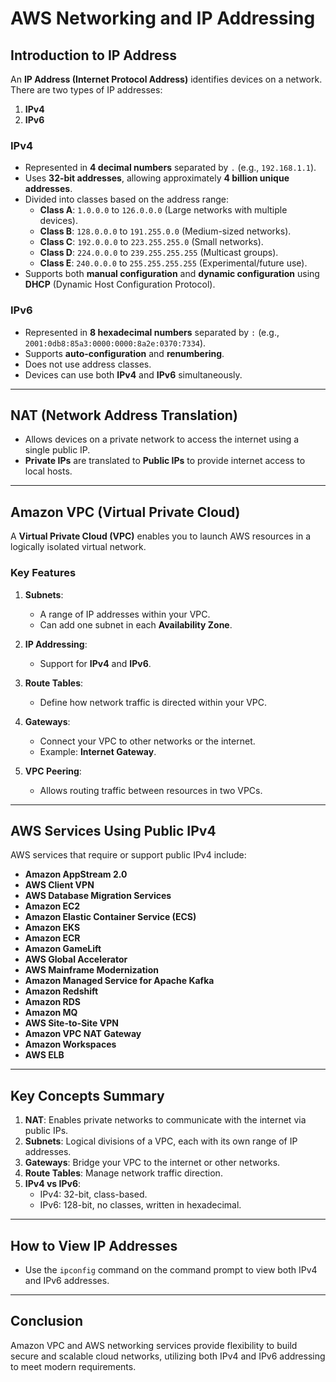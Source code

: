 # AWS Networking and IP Addressing

## **Introduction to IP Address**
An **IP Address (Internet Protocol Address)** identifies devices on a network. There are two types of IP addresses:
1. **IPv4**
2. **IPv6**

### **IPv4**
- Represented in **4 decimal numbers** separated by `.` (e.g., `192.168.1.1`).
- Uses **32-bit addresses**, allowing approximately **4 billion unique addresses**.
- Divided into classes based on the address range:
  - **Class A**: `1.0.0.0` to `126.0.0.0` (Large networks with multiple devices).
  - **Class B**: `128.0.0.0` to `191.255.0.0` (Medium-sized networks).
  - **Class C**: `192.0.0.0` to `223.255.255.0` (Small networks).
  - **Class D**: `224.0.0.0` to `239.255.255.255` (Multicast groups).
  - **Class E**: `240.0.0.0` to `255.255.255.255` (Experimental/future use).
- Supports both **manual configuration** and **dynamic configuration** using **DHCP** (Dynamic Host Configuration Protocol).

### **IPv6**
- Represented in **8 hexadecimal numbers** separated by `:` (e.g., `2001:0db8:85a3:0000:0000:8a2e:0370:7334`).
- Supports **auto-configuration** and **renumbering**.
- Does not use address classes.
- Devices can use both **IPv4** and **IPv6** simultaneously.

---

## **NAT (Network Address Translation)**
- Allows devices on a private network to access the internet using a single public IP.
- **Private IPs** are translated to **Public IPs** to provide internet access to local hosts.

---

## **Amazon VPC (Virtual Private Cloud)**
A **Virtual Private Cloud (VPC)** enables you to launch AWS resources in a logically isolated virtual network.

### **Key Features**
1. **Subnets**: 
   - A range of IP addresses within your VPC.
   - Can add one subnet in each **Availability Zone**.
   
2. **IP Addressing**:
   - Support for **IPv4** and **IPv6**.

3. **Route Tables**:
   - Define how network traffic is directed within your VPC.

4. **Gateways**:
   - Connect your VPC to other networks or the internet.
   - Example: **Internet Gateway**.

5. **VPC Peering**:
   - Allows routing traffic between resources in two VPCs.

---

## **AWS Services Using Public IPv4**
AWS services that require or support public IPv4 include:
- **Amazon AppStream 2.0**
- **AWS Client VPN**
- **AWS Database Migration Services**
- **Amazon EC2**
- **Amazon Elastic Container Service (ECS)**
- **Amazon EKS**
- **Amazon ECR**
- **Amazon GameLift**
- **AWS Global Accelerator**
- **AWS Mainframe Modernization**
- **Amazon Managed Service for Apache Kafka**
- **Amazon Redshift**
- **Amazon RDS**
- **Amazon MQ**
- **AWS Site-to-Site VPN**
- **Amazon VPC NAT Gateway**
- **Amazon Workspaces**
- **AWS ELB**

---

## **Key Concepts Summary**
1. **NAT**: Enables private networks to communicate with the internet via public IPs.
2. **Subnets**: Logical divisions of a VPC, each with its own range of IP addresses.
3. **Gateways**: Bridge your VPC to the internet or other networks.
4. **Route Tables**: Manage network traffic direction.
5. **IPv4 vs IPv6**:
   - IPv4: 32-bit, class-based.
   - IPv6: 128-bit, no classes, written in hexadecimal.

---
## **How to View IP Addresses**
- Use the `ipconfig` command on the command prompt to view both IPv4 and IPv6 addresses.

--- 
## **Conclusion**
Amazon VPC and AWS networking services provide flexibility to build secure and scalable cloud networks, utilizing both IPv4 and IPv6 addressing to meet modern requirements.
